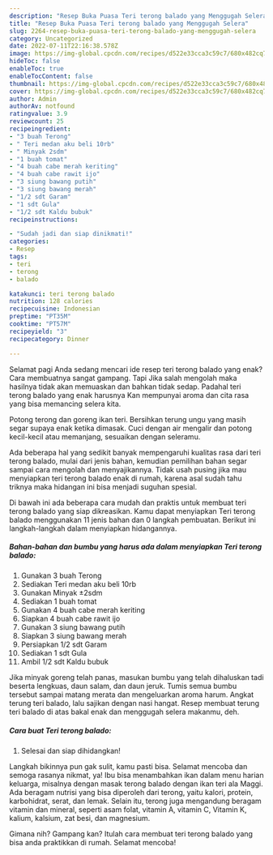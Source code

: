 ```yaml
---
description: "Resep Buka Puasa Teri terong balado yang Menggugah Selera"
title: "Resep Buka Puasa Teri terong balado yang Menggugah Selera"
slug: 2264-resep-buka-puasa-teri-terong-balado-yang-menggugah-selera
category: Uncategorized
date: 2022-07-11T22:16:38.578Z
image: https://img-global.cpcdn.com/recipes/d522e33cca3c59c7/680x482cq70/teri-terong-balado-foto-resep-utama.jpg
hideToc: false
enableToc: true
enableTocContent: false
thumbnail: https://img-global.cpcdn.com/recipes/d522e33cca3c59c7/680x482cq70/teri-terong-balado-foto-resep-utama.jpg
cover: https://img-global.cpcdn.com/recipes/d522e33cca3c59c7/680x482cq70/teri-terong-balado-foto-resep-utama.jpg
author: Admin
authorAv: notfound
ratingvalue: 3.9
reviewcount: 25
recipeingredient:
- "3 buah Terong"
- " Teri medan aku beli 10rb"
- " Minyak 2sdm"
- "1 buah tomat"
- "4 buah cabe merah keriting"
- "4 buah cabe rawit ijo"
- "3 siung bawang putih"
- "3 siung bawang merah"
- "1/2 sdt Garam"
- "1 sdt Gula"
- "1/2 sdt Kaldu bubuk"
recipeinstructions:

- "Sudah jadi dan siap dinikmati!"
categories:
- Resep
tags:
- teri
- terong
- balado

katakunci: teri terong balado 
nutrition: 128 calories
recipecuisine: Indonesian
preptime: "PT35M"
cooktime: "PT57M"
recipeyield: "3"
recipecategory: Dinner

---
```



Selamat pagi Anda sedang mencari ide resep teri terong balado yang enak? Cara membuatnya sangat gampang. Tapi Jika salah mengolah maka hasilnya tidak akan memuaskan dan bahkan tidak sedap. Padahal teri terong balado yang enak harusnya Kan mempunyai aroma dan cita rasa yang bisa memancing selera kita.


Potong terong dan goreng ikan teri. Bersihkan terung ungu yang masih segar supaya enak ketika dimasak. Cuci dengan air mengalir dan potong kecil-kecil atau memanjang, sesuaikan dengan seleramu.

Ada beberapa hal yang sedikit banyak mempengaruhi kualitas rasa dari teri terong balado, mulai dari jenis bahan, kemudian pemilihan bahan segar sampai cara mengolah dan menyajikannya. Tidak usah pusing jika mau menyiapkan teri terong balado enak di rumah, karena asal sudah tahu triknya maka hidangan ini bisa menjadi suguhan spesial.


Di bawah ini ada beberapa cara mudah dan praktis untuk membuat teri terong balado yang siap dikreasikan. Kamu dapat menyiapkan Teri terong balado menggunakan 11 jenis bahan dan 0 langkah pembuatan. Berikut ini langkah-langkah dalam menyiapkan hidangannya.

<!--inarticleads1-->

##### Bahan-bahan dan bumbu yang harus ada dalam menyiapkan Teri terong balado:

1. Gunakan 3 buah Terong
1. Sediakan  Teri medan aku beli 10rb
1. Gunakan  Minyak ±2sdm
1. Sediakan 1 buah tomat
1. Gunakan 4 buah cabe merah keriting
1. Siapkan 4 buah cabe rawit ijo
1. Gunakan 3 siung bawang putih
1. Siapkan 3 siung bawang merah
1. Persiapkan 1/2 sdt Garam
1. Sediakan 1 sdt Gula
1. Ambil 1/2 sdt Kaldu bubuk


Jika minyak goreng telah panas, masukan bumbu yang telah dihaluskan tadi beserta lengkuas, daun salam, dan daun jeruk. Tumis semua bumbu tersebut sampai matang merata dan mengeluarkan aroma harum. Angkat terung teri balado, lalu sajikan dengan nasi hangat. Resep membuat terung teri balado di atas bakal enak dan menggugah selera makanmu, deh. 

<!--inarticleads2-->

##### Cara buat Teri terong balado:


1. Selesai dan siap dihidangkan!

Langkah bikinnya pun gak sulit, kamu pasti bisa. Selamat mencoba dan semoga rasanya nikmat, ya! Ibu bisa menambahkan ikan dalam menu harian keluarga, misalnya dengan masak terong balado dengan ikan teri ala Maggi. Ada beragam nutrisi yang bisa diperoleh dari terong, yaitu kalori, protein, karbohidrat, serat, dan lemak. Selain itu, terong juga mengandung beragam vitamin dan mineral, seperti asam folat, vitamin A, vitamin C, Vitamin K, kalium, kalsium, zat besi, dan magnesium. 

Gimana nih? Gampang kan? Itulah cara membuat teri terong balado yang bisa anda praktikkan di rumah. Selamat mencoba!
